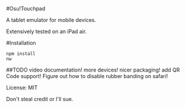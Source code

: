 #Osu!Touchpad

A tablet emulator for mobile devices.

Extensively tested on an iPad air. 

#Installation
```
npm install
nw
```

##TODO
video documentation!
more devices!
nicer packaging!
add QR Code support!
Figure out how to disable rubber banding on safari!

License: MIT

Don't steal credit or I'll sue.

